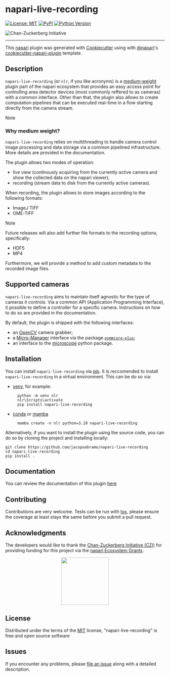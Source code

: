 # napari-live-recording

[![License: MIT](https://img.shields.io/badge/License-MIT-green.svg)](https://github.com/jacopoabramo/napari-live-recording/raw/main/LICENSE)
[![PyPI](https://img.shields.io/pypi/v/napari-live-recording.svg?color=green)](https://pypi.org/project/napari-live-recording)
[![Python Version](https://img.shields.io/pypi/pyversions/napari-live-recording.svg?color=green)](https://python.org)

![Chan-Zuckerberg Initiative](https://custom-icon-badges.demolab.com/badge/Chan--Zuckerberg_Initiative-red?logo=czi)


<!--[![tests](https://github.com/jethro33/napari-live-recording/workflows/tests/badge.svg)](https://github.com/jacopoabramo/napari-live-recording/actions)-->
<!--[![codecov](https://codecov.io/gh/jethro33/napari-live-recording/branch/master/graph/badge.svg)](https://codecov.io/gh/jacopoabramo/napari-live-recording)-->

----------------------------------

This [napari] plugin was generated with [Cookiecutter] using with [@napari]'s [cookiecutter-napari-plugin] template.

## Description

`napari-live-recording` (or `nlr`, if you like acronyms) is a <a href="#why-medium-weight">medium-weight</a> plugin part of the napari ecosystem that provides an easy 
access point for controlling area detector devices (most commonly reffered to as cameras) with a common interface.
Other than that, the plugin also allows to create computation pipelines that can be executed real-time in a flow starting directly from the camera stream.

> [!NOTE]
> 
> ### Why medium weight?
> `napari-live-recording` relies on multithreading to handle camera control
> image processing and data storage via a common pipelined infrastructure.
> More details are provided in the documentation.

The plugin allows two modes of operation:

- live view (continously acquiring from the currently active camera and show the collected data on the napari viewer);
- recording (stream data to disk from the currently active cameras).

When recording, the plugin allows to store images according to the following formats:

- ImageJ TIFF
- OME-TIFF

> [!NOTE]
> Future releases will also add further file formats to the recording options, specifically:
> - HDF5
> - MP4
>
> Furthermore, we will provide a method to add custom metadata to the recorded image files.

## Supported cameras

`napari-live-recording` aims to maintain itself agnostic for the type of cameras it controls. Via a common API (Application Programming Interface),
it possible to define a controller for a specific camera. Instructions
on how to do so are provided in the documentation.

By default, the plugin is shipped with the following interfaces:

- an [OpenCV](./src/napari_live_recording/control/devices/opencv.py) camera grabber;
- a [Micro-Manager](./src/napari_live_recording/control/devices/micro_manager.py) interface via the package [`pymmcore-plus`](https://pypi.org/project/pymmcore-plus/);
- an interface to the [microscope](./src/napari_live_recording/control/devices/pymicroscope.py) python package.

## Installation

You can install `napari-live-recording` via [pip]. It is reccomended to install `napari-live-recording` in a virtual environment. This can be do so via:

- [venv], for example:
    
        python -m venv nlr
        nlr\Scripts\activate
        pip install napari-live-recording

- [conda] or [mamba]

        mamba create -n nlr python=3.10 napari-live-recording

Alternatively, if you want to install the plugin using the source code, you can do so by cloning the project and installing locally:

    git clone https://github.com/jacopoabramo/napari-live-recording
    cd napari-live-recording
    pip install .

## Documentation

You can review the documentation of this plugin [here](./docs/README.md)

## Contributing

Contributions are very welcome. Tests can be run with [tox], please ensure
the coverage at least stays the same before you submit a pull request.

## Acknowledgments

The developers would like to thank the [Chan-Zuckerberg Initiative (CZI)](https://chanzuckerberg.com/) for providing funding
for this project via the [napari Ecosystem Grants](https://chanzuckerberg.com/science/programs-resources/imaging/napari/napari-live-recording-camera-control-through-napari/).

<p align="center">
  <img src="https://images.squarespace-cdn.com/content/v1/63a48a2d279afe2a328b2823/5830fddc-a02b-451a-827b-3d4446dcf57b/Chan_Zuckerberg_Initiative.png" width="150">
</p>

## License

Distributed under the terms of the [MIT] license,
"napari-live-recording" is free and open source software

## Issues

If you encounter any problems, please [file an issue] along with a detailed description.

[napari]: https://github.com/napari/napari
[Cookiecutter]: https://github.com/audreyr/cookiecutter
[@napari]: https://github.com/napari
[MIT]: http://opensource.org/licenses/MIT
[BSD-3]: http://opensource.org/licenses/BSD-3-Clause
[GNU GPL v3.0]: http://www.gnu.org/licenses/gpl-3.0.txt
[GNU LGPL v3.0]: http://www.gnu.org/licenses/lgpl-3.0.txt
[Apache Software License 2.0]: http://www.apache.org/licenses/LICENSE-2.0
[Mozilla Public License 2.0]: https://www.mozilla.org/media/MPL/2.0/index.txt
[cookiecutter-napari-plugin]: https://github.com/napari/cookiecutter-napari-plugin

[file an issue]: https://github.com/jacopoabramo/napari-live-recording/issues

[napari]: https://github.com/napari/napari
[tox]: https://tox.readthedocs.io/en/latest/
[pip]: https://pypi.org/project/pip/
[PyPI]: https://pypi.org/
[venv]: https://docs.python.org/3/library/venv.html
[mamba]: https://mamba.readthedocs.io/en/latest/user_guide/mamba.html#mamba
[conda]: https://conda.io/projects/conda/en/latest/user-guide/tasks/manage-environments.html
